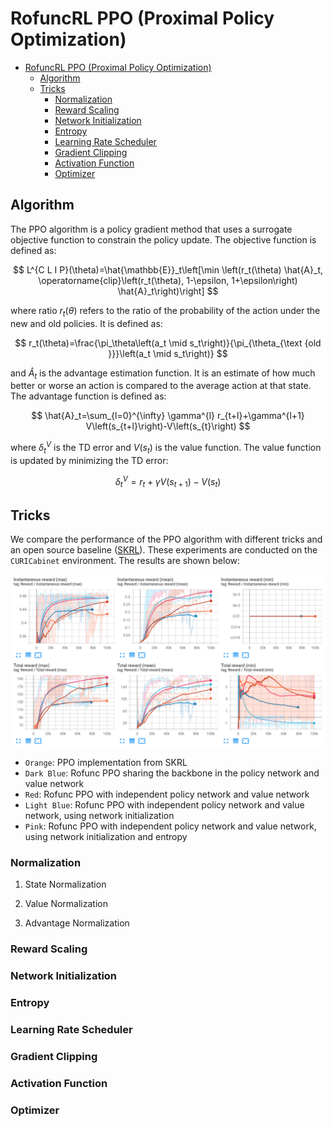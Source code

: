 # RofuncRL PPO (Proximal Policy Optimization)

- [RofuncRL PPO (Proximal Policy Optimization)](#rofuncrl-ppo-proximal-policy-optimization)
  - [Algorithm](#algorithm)
  - [Tricks](#tricks)
    - [Normalization](#normalization)
    - [Reward Scaling](#reward-scaling)
    - [Network Initialization](#network-initialization)
    - [Entropy](#entropy)
    - [Learning Rate Scheduler](#learning-rate-scheduler)
    - [Gradient Clipping](#gradient-clipping)
    - [Activation Function](#activation-function)
    - [Optimizer](#optimizer)


## Algorithm 

The PPO algorithm is a policy gradient method that uses a surrogate objective function to constrain the policy update. 
The objective function is defined as:

$$
L^{C L I P}(\theta)=\hat{\mathbb{E}}_t\left[\min \left(r_t(\theta) \hat{A}_t, \operatorname{clip}\left(r_t(\theta), 1-\epsilon, 1+\epsilon\right) \hat{A}_t\right)\right]
$$

where ratio $r_t(\theta)$ refers to the ratio of the probability of the action under the new and old policies. It is defined as:

$$
r_t(\theta)=\frac{\pi_\theta\left(a_t \mid s_t\right)}{\pi_{\theta_{\text {old }}}\left(a_t \mid s_t\right)}
$$

and $\hat{A}_t$ is the advantage estimation function. It is an estimate of how much better or worse an action is compared to the average action at that state. The advantage function is defined as:

$$
\hat{A}_t=\sum_{l=0}^{\infty} \gamma^{l} r_{t+l}+\gamma^{l+1} V\left(s_{t+l}\right)-V\left(s_{t}\right)
$$

where $\delta_t^V$ is the TD error and $V(s_t)$ is the value function. The value function is updated by minimizing the TD error:

$$
\delta_t^V=r_t+\gamma V\left(s_{t+1}\right)-V\left(s_{t}\right)
$$


## Tricks

We compare the performance of the PPO algorithm with different tricks and an open source baseline 
([SKRL](https://github.com/Toni-SM/skrl/tree/main)). These experiments
are conducted on the `CURICabinet` environment. The results are shown below:

![](../../../img/RofuncPPO_perf.png)
- `Orange`: PPO implementation from SKRL
- `Dark Blue`: Rofunc PPO sharing the backbone in the policy network and value network
- `Red`: Rofunc PPO with independent policy network and value network
- `Light Blue`: Rofunc PPO with independent policy network and value network, using network initialization
- `Pink`: Rofunc PPO with independent policy network and value network, using network initialization and entropy


### Normalization

1. State Normalization

2. Value Normalization

3. Advantage Normalization

### Reward Scaling

### Network Initialization

### Entropy

### Learning Rate Scheduler

### Gradient Clipping

### Activation Function

### Optimizer